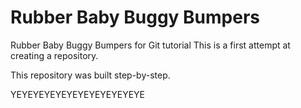 # Rubber Baby Buggy Bumpers
Rubber Baby Buggy Bumpers for Git tutorial
This is a first attempt at creating a repository.

This repository was built step-by-step.

YEYEYEYEYEYEYEYEYEYEYEYE

